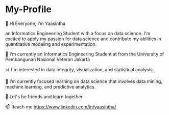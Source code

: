 # My-Profile

👋 Hi Everyone, I’m Yaasintha

an Informatics Engineering Student with a focus on data science. I'm excited to apply my passion for data science and contribute my abilities in quantitative modeling and experimentation. 

📍 I'm currently an Informatics Engineering Student  at from the University of Pembangunan Nasional Veteran Jakarta

📊 I'm interested in data integrity, visualization, and statistical analysis.

🌱 I’m currently focused learning on data science that involves data mining, machine learning, and predictive analytics.

📌 Let's be friends and learn together

📫 Reach me 
https://www.linkedin.com/in/yaasintha/

<!---
yaasinthariesca/yaasinthariesca is a ✨ special ✨ repository because its `README.md` (this file) appears on your GitHub profile.
You can click the Preview link to take a look at your changes.
--->
